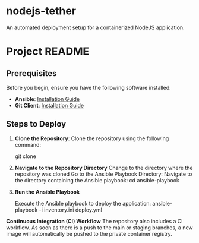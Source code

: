 # nodejs-tether
An automated deployment setup for a containerized NodeJS application.
# Project README

## Prerequisites

Before you begin, ensure you have the following software installed:

- **Ansible**: [Installation Guide](https://docs.ansible.com/ansible/latest/installation_guide/index.html)
- **Git Client**: [Installation Guide](https://git-scm.com/book/en/v2/Getting-Started-Installing-Git)

## Steps to Deploy

1. **Clone the Repository**:
   Clone the repository using the following command:
   
   git clone <repo-url>

2. **Navigate to the Repository Directory**
    Change to the directory where the repository was cloned
   Go to the Ansible Playbook Directory: Navigate to the directory containing the Ansible playbook:
   cd ansible-playbook
   
3. **Run the Ansible Playbook**

    Execute the Ansible playbook to deploy the application:
    ansible-playbook -i inventory.ini deploy.yml

**Continuous Integration (CI) Workflow**
The repository also includes a CI workflow. As soon as there is a push to the main or staging branches, a new image will automatically be pushed to the private container registry.
 
